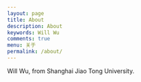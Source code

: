 ```yaml
---
layout: page
title: About
description: About
keywords: Will Wu
comments: true
menu: 关于
permalink: /about/
---
```


Will Wu, from Shanghai Jiao Tong University.


